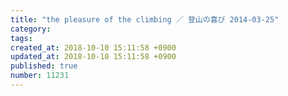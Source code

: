 ```yaml
---
title: "the pleasure of the climbing ／ 登山の喜び 2014-03-25"
category: 
tags: 
created_at: 2018-10-10 15:11:58 +0900
updated_at: 2018-10-10 15:11:58 +0900
published: true
number: 11231
---
```



